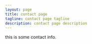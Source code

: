 ```yaml
---
layout: page
title: contact page
tagline: contact page tagline
description: contact page description
---
```


this is some contact info.